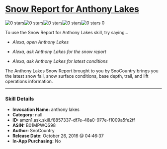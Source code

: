 # [Snow Report for Anthony Lakes](http://alexa.amazon.com/#skills/amzn1.ask.skill.f8857337-df7e-48a0-977e-f1009a5fe2ff)
![0 stars](../../images/ic_star_border_black_18dp_1x.png)![0 stars](../../images/ic_star_border_black_18dp_1x.png)![0 stars](../../images/ic_star_border_black_18dp_1x.png)![0 stars](../../images/ic_star_border_black_18dp_1x.png)![0 stars](../../images/ic_star_border_black_18dp_1x.png) 0

To use the Snow Report for Anthony Lakes skill, try saying...

* *Alexa, open Anthony Lakes*

* *Alexa, ask Anthony Lakes for the snow report*

* *Alexa, ask Anthony Lakes for latest conditions*

The Anthony Lakes Snow Report brought to you by SnoCountry brings you the latest snow fall, snow surface conditions,  base depth, trail, and lift operations information.

***

### Skill Details

* **Invocation Name:** anthony lakes
* **Category:** null
* **ID:** amzn1.ask.skill.f8857337-df7e-48a0-977e-f1009a5fe2ff
* **ASIN:** B01MPWQS98
* **Author:** SnoCountry
* **Release Date:** October 26, 2016 @ 04:46:37
* **In-App Purchasing:** No
